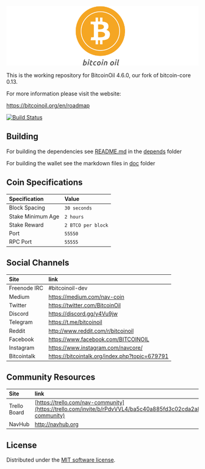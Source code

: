 ![BitcoinOil](./img/logo-extended.png)

This is the working repository for BitcoinOil 4.6.0, our fork of bitcoin-core 0.13.

For more information please visit the website:

 https://bitcoinoil.org/en/roadmap 

[![Build Status](https://travis-ci.org/BITCOINOIL/bitcoinoil-core.svg?branch=master)](https://travis-ci.org/BITCOINOIL/bitcoinoil-core)

## Building

For building the dependencies see [README.md](depends/README.md) in the [depends](depends) folder

For building the wallet see the markdown files in [doc](doc) folder

## Coin Specifications

| Specification | Value |
|:-----------|:-----------|
| Block Spacing | `30 seconds` |
| Stake Minimum Age | `2 hours` |
 | Stake Reward | `2 BTCO per block` | 
| Port | `55550` |
| RPC Port | `55555` |

## Social Channels

| Site | link |
|:-----------|:-----------|
| Freenode IRC | #bitcoinoil-dev |
| Medium | https://medium.com/nav-coin |
| Twitter | https://twitter.com/BitcoinOil |
| Discord | https://discord.gg/y4Vu9jw |
| Telegram | https://t.me/bitcoinoil |
| Reddit | http://www.reddit.com/r/bitcoinoil |
| Facebook | https://www.facebook.com/BITCOINOIL |
| Instagram | https://www.instagram.com/navcore/ |
| Bitcointalk | https://bitcointalk.org/index.php?topic=679791 |

## Community Resources

| Site         | link                                                                                                                    |
| :----------- | :---------------------------------------------------------------------------------------------------------------------- |
| Trello Board | [https://trello.com/nav-community](https://trello.com/invite/b/rPdvVVL4/ba5c40a885fd3c02cda2a8b406ff7124/nav-community) |
| NavHub       | http://navhub.org                                                                                                       |



License
---------------------
Distributed under the [MIT software license](http://www.opensource.org/licenses/mit-license.php).
